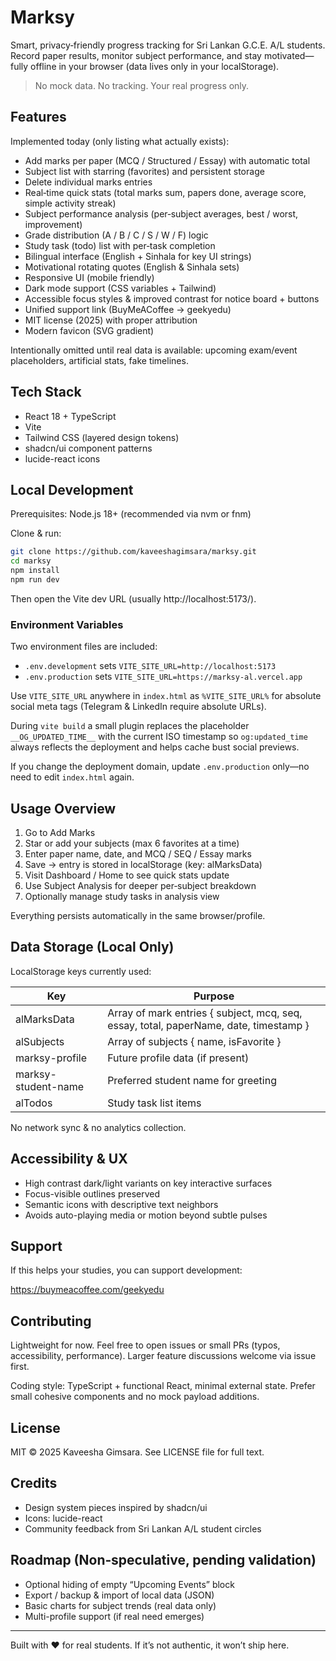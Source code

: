 # Marksy

Smart, privacy‑friendly progress tracking for Sri Lankan G.C.E. A/L students. Record paper results, monitor subject performance, and stay motivated—fully offline in your browser (data lives only in your localStorage).

> No mock data. No tracking. Your real progress only.

## Features

Implemented today (only listing what actually exists):

- Add marks per paper (MCQ / Structured / Essay) with automatic total
- Subject list with starring (favorites) and persistent storage
- Delete individual marks entries
- Real‑time quick stats (total marks sum, papers done, average score, simple activity streak)
- Subject performance analysis (per‑subject averages, best / worst, improvement)
- Grade distribution (A / B / C / S / W / F) logic
- Study task (todo) list with per‑task completion
- Bilingual interface (English + Sinhala for key UI strings)
- Motivational rotating quotes (English & Sinhala sets)
- Responsive UI (mobile friendly)
- Dark mode support (CSS variables + Tailwind)
- Accessible focus styles & improved contrast for notice board + buttons
- Unified support link (BuyMeACoffee → geekyedu)
- MIT license (2025) with proper attribution
- Modern favicon (SVG gradient)

Intentionally omitted until real data is available: upcoming exam/event placeholders, artificial stats, fake timelines.

## Tech Stack

- React 18 + TypeScript
- Vite
- Tailwind CSS (layered design tokens)
- shadcn/ui component patterns
- lucide-react icons

## Local Development

Prerequisites: Node.js 18+ (recommended via nvm or fnm)

Clone & run:

```sh
git clone https://github.com/kaveeshagimsara/marksy.git
cd marksy
npm install
npm run dev
```

Then open the Vite dev URL (usually http://localhost:5173/).

### Environment Variables

Two environment files are included:

- `.env.development` sets `VITE_SITE_URL=http://localhost:5173`
- `.env.production` sets `VITE_SITE_URL=https://marksy-al.vercel.app`

Use `VITE_SITE_URL` anywhere in `index.html` as `%VITE_SITE_URL%` for absolute social meta tags (Telegram & LinkedIn require absolute URLs).

During `vite build` a small plugin replaces the placeholder `__OG_UPDATED_TIME__` with the current ISO timestamp so `og:updated_time` always reflects the deployment and helps cache bust social previews.

If you change the deployment domain, update `.env.production` only—no need to edit `index.html` again.

## Usage Overview

1. Go to Add Marks
2. Star or add your subjects (max 6 favorites at a time)
3. Enter paper name, date, and MCQ / SEQ / Essay marks
4. Save → entry is stored in localStorage (key: alMarksData)
5. Visit Dashboard / Home to see quick stats update
6. Use Subject Analysis for deeper per‑subject breakdown
7. Optionally manage study tasks in analysis view

Everything persists automatically in the same browser/profile.

## Data Storage (Local Only)

LocalStorage keys currently used:

| Key | Purpose |
| --- | ------- |
| alMarksData | Array of mark entries { subject, mcq, seq, essay, total, paperName, date, timestamp } |
| alSubjects | Array of subjects { name, isFavorite } |
| marksy-profile | Future profile data (if present) |
| marksy-student-name | Preferred student name for greeting |
| alTodos | Study task list items |

No network sync & no analytics collection.

## Accessibility & UX

- High contrast dark/light variants on key interactive surfaces
- Focus-visible outlines preserved
- Semantic icons with descriptive text neighbors
- Avoids auto-playing media or motion beyond subtle pulses

## Support

If this helps your studies, you can support development:

https://buymeacoffee.com/geekyedu

## Contributing

Lightweight for now. Feel free to open issues or small PRs (typos, accessibility, performance). Larger feature discussions welcome via issue first.

Coding style: TypeScript + functional React, minimal external state. Prefer small cohesive components and no mock payload additions.

## License

MIT © 2025 Kaveesha Gimsara. See LICENSE file for full text.

## Credits

- Design system pieces inspired by shadcn/ui
- Icons: lucide-react
- Community feedback from Sri Lankan A/L student circles

## Roadmap (Non‑speculative, pending validation)

- Optional hiding of empty “Upcoming Events” block
- Export / backup & import of local data (JSON)
- Basic charts for subject trends (real data only)
- Multi-profile support (if real need emerges)

---

Built with ❤️ for real students. If it’s not authentic, it won’t ship here.
